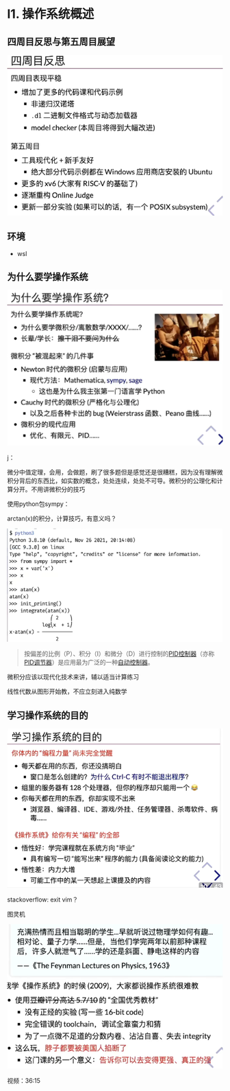 # l1. 操作系统概述

## 四周目反思与第五周目展望

![image-20220305195845747](img/image-20220305195845747.png)

## 环境

- wsl

## 为什么要学操作系统

![image-20220305200224385](img/image-20220305200224385.png)

j：

微分中值定理，会用，会做题，刷了很多题但是感觉还是很糟糕，因为没有理解微积分背后的东西比，如实数的概念，处处连续，处处不可导。微积分的公理化和计算分开。不用讲微积分的技巧

使用python包sympy：

arctan(x)的积分，计算技巧，有意义吗？

![image-20220305201200100](img/image-20220305201200100.png)

> 按偏差的比例（P）、积分（I）和微分（D）进行控制的[PID控制器](https://baike.baidu.com/item/PID控制器/1888589)（亦称[PID调节器](https://baike.baidu.com/item/PID调节器/4092310)）是应用最为广泛的一种[自动控制器](https://baike.baidu.com/item/自动控制器/8096258)。

微积分应该以现代化技术来讲，辅以适当计算练习

线性代数从图形开始教，不应立刻进入纯数学

## 学习操作系统的目的

![image-20220305202040988](img/image-20220305202040988.png)

stackoverflow: exit vim？

图灵机

![image-20220305215928216](img/image-20220305215928216.png)

视频：36:15

